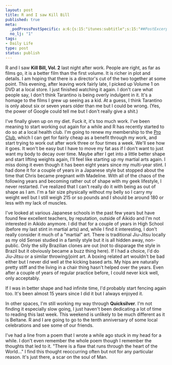```yaml
--- 
layout: post
title: R and I saw Kill Bill
published: true
meta: 
  _podPressPostSpecific: a:6:{s:15:"itunes:subtitle";s:15:"##PostExcerpt##";s:14:"itunes:summary";s:15:"##PostExcerpt##";s:15:"itunes:keywords";s:17:"##WordPressCats##";s:13:"itunes:author";s:10:"##Global##";s:15:"itunes:explicit";s:2:"No";s:12:"itunes:block";s:2:"No";}
  no_lj: "1"
tags: 
- Daily Life
type: post
status: publish
---
```

R and I saw <strong>Kill Bill, Vol. 2</strong> last night after work. People are right, as far as films go, it is a better film than the first volume. It is richer in plot and details. I am hoping that there is a director's cut of the two together at some point. This evening, after leaving work fairly late, I picked up Volume 1 on DVD at a local store. I just finished watching it again. I don't care what people say, I don't think Tarantino is being overly indulgent in it. It's a homage to the films I grew up seeing as a kid. At a guess, I think Tarantino is only about six or seven years older than me but I could be wrong. (Yes, the power of Google could tell me but I don't really give a shit.)

I've finally given up on my diet. Fuck it, it's too much work. I've been meaning to start working out again for a while and R has recently started to do so at a local health club. I'm going to renew my membership to the <a href="http://www.proclub.com/index.html?area=7">Pro Club</a>, which I can get for fairly cheap as a benefit through my work, and start trying to work out after work three or four times a week. We'll see how it goes. It won't be easy but I have to move my fat ass if I don't want to just want my body to decay over time. Maybe after I get into a little better shape and start lifting weights again, I'll feel like starting up my martial arts again. I miss doing it even though it has been eight years since my multi-year stint. I had done it for a couple of years in a Japanese style but stopped about the time that Chris became pregnant with Madeline. With all of the chaos of the following years and becoming rather out of shape with my geek lifestyle, I never restarted. I've realized that I can't really do it with being as out of shape as I am. I'm a fair size physically without my belly so I carry my weight well but I still weigh 215 or so pounds and I should be around 180 or less with my lack of muscles.

I've looked at various Japanese schools in the past few years but have found few excellent teachers, by reputation, outside of Aikido and I'm not interested in Aikido anymore. I did that for a couple of years in High School (before my last stint in martial arts) and, while I find it interesting, I don't really consider it much of a "martial" art. There is traditional Jiu-Jitsu locally as my old Sensei studied in a family style but it is all hidden away, non-public. Only the silly Brazilian clones are out (not to disparage the style in Brazil but it obviously became a buzz thing here). If I had a choice, I'd do Jiu-Jitsu or a similar throwing/joint art. A boxing related art wouldn't be bad either but I never did well at the kicking based arts. My hips are naturally pretty stiff and the living in a chair thing hasn't helped over the years. Even after a couple of years of regular practice before, I could never kick well, only acceptably.

If I was in better shape and had infinite time, I'd probably start fencing again too. It's been almost 15 years since I did it but I always enjoyed it.

In other spaces, I'm still working my way through <strong>Quicksilver</strong>. I'm not finding it especially slow going, I just haven't been dedicating a lot of time to reading this last week. This weekend is unlikely to be much different as it is Beltane. R and I are going to go to the tenth anniversary of some local celebrations and see some of our friends.

I've had a line from a poem that I wrote a while ago stuck in my head for a while. I don't even remember the whole poem though I remember the thoughts that led to it. "There is a flaw that runs through the heart of the World..." I find this thought reoccurring often but not for any particular reason. It's just there, a scar on the soul of Man.

